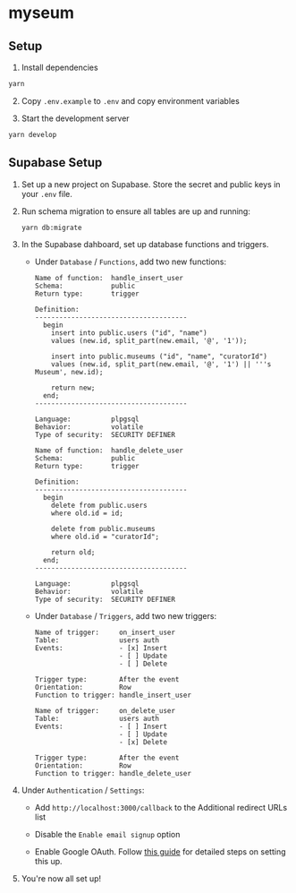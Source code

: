 # myseum

## Setup

1. Install dependencies

```bash
yarn
```

2. Copy `.env.example` to `.env` and copy environment variables

3. Start the development server

```bash
yarn develop
```

## Supabase Setup

1. Set up a new project on Supabase. Store the secret and public keys in your `.env` file.

2. Run schema migration to ensure all tables are up and running:

   ```bash
   yarn db:migrate
   ```

3. In the Supabase dahboard, set up database functions and triggers.

   - Under `Database` / `Functions`, add two new functions:

     ```
     Name of function:  handle_insert_user
     Schema:            public
     Return type:       trigger

     Definition:
     --------------------------------------
       begin
         insert into public.users ("id", "name")
         values (new.id, split_part(new.email, '@', '1'));

         insert into public.museums ("id", "name", "curatorId")
         values (new.id, split_part(new.email, '@', '1') || '''s Museum', new.id);

         return new;
       end;
     --------------------------------------

     Language:          plpgsql
     Behavior:          volatile
     Type of security:  SECURITY DEFINER
     ```

     ```
     Name of function:  handle_delete_user
     Schema:            public
     Return type:       trigger

     Definition:
     --------------------------------------
       begin
         delete from public.users
         where old.id = id;

         delete from public.museums
         where old.id = "curatorId";

         return old;
       end;
     --------------------------------------

     Language:          plpgsql
     Behavior:          volatile
     Type of security:  SECURITY DEFINER
     ```

   - Under `Database` / `Triggers`, add two new triggers:

     ```
     Name of trigger:     on_insert_user
     Table:               users auth
     Events:              - [x] Insert
                          - [ ] Update
                          - [ ] Delete

     Trigger type:        After the event
     Orientation:         Row
     Function to trigger: handle_insert_user
     ```

     ```
     Name of trigger:     on_delete_user
     Table:               users auth
     Events:              - [ ] Insert
                          - [ ] Update
                          - [x] Delete

     Trigger type:        After the event
     Orientation:         Row
     Function to trigger: handle_delete_user
     ```

4. Under `Authentication` / `Settings`:

   - Add `http://localhost:3000/callback` to the Additional redirect URLs list

   - Disable the `Enable email signup` option

   - Enable Google OAuth. Follow [this guide](https://supabase.com/docs/guides/auth/auth-google) for detailed steps on setting this up.

5. You're now all set up!
